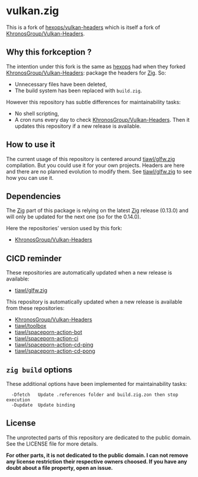 # vulkan.zig

This is a fork of [hexops/vulkan-headers][1] which is itself a fork of [KhronosGroup/Vulkan-Headers][2].

## Why this forkception ?

The intention under this fork is the same as [hexops][10] had when they forked [KhronosGroup/Vulkan-Headers][2]: package the headers for [Zig][3]. So:
* Unnecessary files have been deleted,
* The build system has been replaced with `build.zig`.

However this repository has subtle differences for maintainability tasks:
* No shell scripting,
* A cron runs every day to check [KhronosGroup/Vulkan-Headers][2]. Then it updates this repository if a new release is available.

## How to use it

The current usage of this repository is centered around [tiawl/glfw.zig][3] compilation. But you could use it for your own projects. Headers are here and there are no planned evolution to modify them. See [tiawl/glfw.zig][3] to see how you can use it.

## Dependencies

The [Zig][3] part of this package is relying on the latest [Zig][3] release (0.13.0) and will only be updated for the next one (so for the 0.14.0).

Here the repositories' version used by this fork:
* [KhronosGroup/Vulkan-Headers](https://github.com/tiawl/vulkan.zig/blob/trunk/.references/vulkan)

## CICD reminder

These repositories are automatically updated when a new release is available:
* [tiawl/glfw.zig][4]

This repository is automatically updated when a new release is available from these repositories:
* [KhronosGroup/Vulkan-Headers][2]
* [tiawl/toolbox][5]
* [tiawl/spaceporn-action-bot][6]
* [tiawl/spaceporn-action-ci][7]
* [tiawl/spaceporn-action-cd-ping][8]
* [tiawl/spaceporn-action-cd-pong][9]

## `zig build` options

These additional options have been implemented for maintainability tasks:
```
  -Dfetch   Update .references folder and build.zig.zon then stop execution
  -Dupdate  Update binding
```

## License

The unprotected parts of this repository are dedicated to the public domain. See the LICENSE file for more details.

**For other parts, it is not dedicated to the public domain. I can not remove any license restriction their respective owners choosed. If you have any doubt about a file property, open an issue.**

[1]:https://github.com/hexops/vulkan-headers
[2]:https://github.com/KhronosGroup/Vulkan-Headers
[3]:https://github.com/ziglang/zig
[4]:https://github.com/tiawl/glfw.zig
[5]:https://github.com/tiawl/toolbox
[6]:https://github.com/tiawl/spaceporn-action-bot
[7]:https://github.com/tiawl/spaceporn-action-ci
[8]:https://github.com/tiawl/spaceporn-action-cd-ping
[9]:https://github.com/tiawl/spaceporn-action-cd-pong
[10]:https://github.com/hexops
